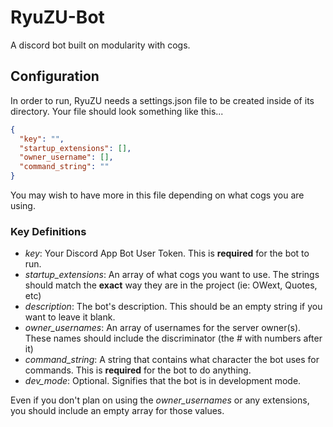 # RyuZU-Bot
A discord bot built on modularity with cogs.

## Configuration
In order to run, RyuZU needs a settings.json file to be created inside of its directory. Your file should look something like this...
```json
{
  "key": "",
  "startup_extensions": [],
  "owner_username": [],
  "command_string": ""
}
```
You may wish to have more in this file depending on what cogs you are using.

### Key Definitions
* *key*: Your Discord App Bot User Token. This is **required** for the bot to run.
* *startup_extensions*: An array of what cogs you want to use. The strings should match the **exact** way they are in the project (ie: OWext, Quotes, etc)
* *description*: The bot's description. This should be an empty string if you want to leave it blank.
* *owner_usernames*: An array of usernames for the server owner(s). These names should include the discriminator (the # with numbers after it)
* *command_string*: A string that contains what character the bot uses for commands. This is **required** for the bot to do anything.
* *dev_mode*: Optional. Signifies that the bot is in development mode.

Even if you don't plan on using the *owner_usernames* or any extensions, you should include an empty array for those values.
